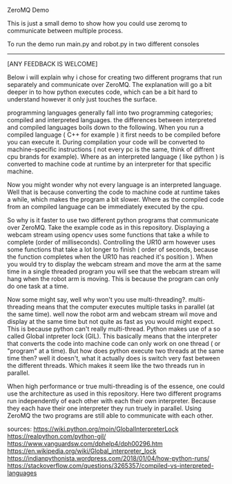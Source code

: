 ZeroMQ Demo

This is just a small demo to show how you could use zeromq to communicate between multiple process. 

To run the demo run main.py and robot.py in two different consoles

---------------------------------------------------------------------
[ANY FEEDBACK IS WELCOME]

Below i will explain why i chose for creating two different programs that run separately and communicate over ZeroMQ.
The explanation will go a bit deeper in to how python executes code, which can be a bit hard to understand however it only
just touches the surface.

programming languages generally fall into two programming categories; compiled and interpreted languages.
the differences between interpreted and compiled languages boils down to the following. 
When you run a compiled language ( C++ for example ) it first needs to be compiled before you can execute it.
During compilation your code will be converted to machine-specific instructions ( not every pc is the same, think of diffrent cpu brands for example). 
Where as an interpreted language ( like python ) is converted to machine code at runtime by an interpreter 
for that specific machine.

Now you might wonder why not every language is an interpreted language. 
Well that is because converting the code to machine code at runtime takes a while, which makes the program a bit slower.
Where as the compiled code from an compiled language can be immediately executed by the cpu.

So why is it faster to use two different python programs that communicate over ZeroMQ.
Take the example code as in this repository.
Displaying a webcam stream using opencv uses some functions that take a while to complete (order of milliseconds).
Controlling the UR10 arm however uses some functions that take a lot longer to finish ( order of seconds, because the function 
completes when the UR10 has reached it's position ).
When you would try to display the webcam stream and move the arm at the same time in a single threaded program 
you will see that the webcam stream will hang when the robot arm is moving.
This is because the program can only do one task at a time. 

Now some might say, well why won't you use multi-threading?.
multi-threading means that the computer executes multiple tasks in parallel (at the same time).
well now the robot arm and webcam stream wil move and display at the same time but not quite as fast as you would might expect.
This is because python can't really multi-thread. 
Python makes use of a so called Global intpreter lock (GIL).
This basically means that the interpreter that converts the code into machine code can only work on one thread ( or "program" at a time).
But how does python execute two threads at the same time then? well it doesn't, what it actually does is switch very fast
between the different threads. Which makes it seem like the two threads run in parallel.

When high performance or true multi-threading is of the essence, one could use the architecture as used in this repository.
Here two different programs run independently of each other with each their own interpreter. 
Because they each have their one interpreter they run truely in parallel. Using ZeroMQ the two programs are still
able to communicate with each other.

sources:
https://wiki.python.org/moin/GlobalInterpreterLock
https://realpython.com/python-gil/
https://www.vanguardsw.com/dphelp4/dph00296.htm
https://en.wikipedia.org/wiki/Global_interpreter_lock
https://indianpythonista.wordpress.com/2018/01/04/how-python-runs/
https://stackoverflow.com/questions/3265357/compiled-vs-interpreted-languages
